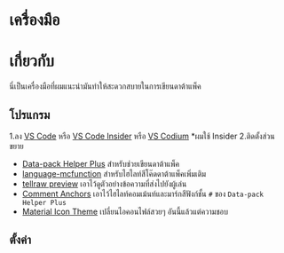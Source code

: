 # เครื่องมือ

# เกี่ยวกับ

นี่เป็นเครื่องมือที่ผมแนะนำมันทำให้สะดวกสบายในการเขียนดาต้าแพ็ค

## โปรแกรม

1.ลง [VS Code](https://code.visualstudio.com/) หรือ [VS Code Insider](https://code.visualstudio.com/insiders/) หรือ [VS Codium](https://vscodium.com/) *ผมใช้ Insider
2.ติดตั้งส่วนขยาย
- [Data-pack Helper Plus](https://marketplace.visualstudio.com/items?itemName=SPGoding.datapack-language-server) สำหรับช่วยเขียนดาต้าแพ็ค
- [language-mcfunction](https://marketplace.visualstudio.com/items?itemName=arcensoth.language-mcfunction) สำหรับไฮไลท์สีโค๊ดดาต้าแพ็คเพิ่มเติม
- [tellraw preview](https://marketplace.visualstudio.com/items?itemName=actuallyboomber.tellraw-preview) เอาไว้ดูตัวอย่างข้อความที่ส่งไปยังผู้เล่น
- [Comment Anchors](https://marketplace.visualstudio.com/items?itemName=ExodiusStudios.comment-anchors) เอาไว้ไฮไลท์คอมเม้นท์และมาร์กสีฟังก์ชั้น `#` ของ `Data-pack Helper Plus`
- [Material Icon Theme](https://marketplace.visualstudio.com/items?itemName=PKief.material-icon-theme) เปลี่ยนไอคอนไฟล์สวยๆ อันนี้แล้วแต่ความชอบ

## ตั้งค่า